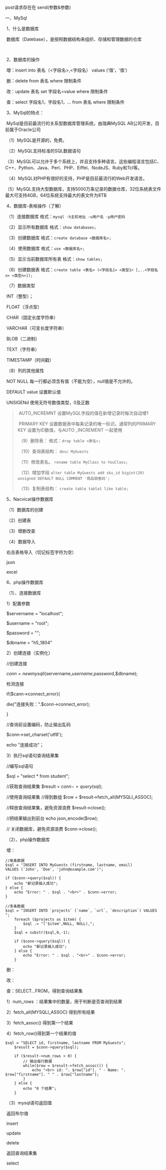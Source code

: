post请求存在在   send(参数&参数)

一、MySql

​	1、什么是数据库

​		数据库（Datebase），是按照数据结构来组织、存储和管理数据的仓库

​	

​	2、数据库的操作

​		增：insert  into 表名（<字段名>,<字段名）  values  (‘值’，‘值’)

​		删：delete  from 表名  where   限制条件

​		改：update  表名  set   字段名=value where   限制条件

​		查：select  字段名1，字段名1，...  from  表名  where  限制条件

​	3、MySql的特点：

​		MySql是目前最流行的关系型数据库管理系统，由瑞典MySQL AB公司开发，目前属于Oracle公司 

​			（1）MySQL是开源的，免费。

​			（2）MySQL支持标准的SQL数据语句

​			（3）MySQL可以允许于多个系统上，并且支持多种语言。这些编程语言包括C、C++、Python、Java、Perl、PHP、Eiffel、NodeJS、Ruby和Tcl等。

​			（4）MySQL对PHP有很好的支持，PHP是目前最流行的Web开发语言。

​			（5）MySQL支持大型数据库，支持5000万条记录的数据仓库，32位系统表文件最大可支持4GB，64位系统支持最大的表文件为8TB 

​	4、数据库-表格操作（了解）

​		（1）连接数据库 格式：`mysql -h主机地址 -u用户名 -p用户密码` 

​		（2）显示所有数据库 格式：`show databases;` 

​		（3）创建数据库 格式：`create database <数据库名>;` 

​		（4）使用数据库 格式：`use <数据库名>;` 

​		（5）显示当前数据库所有表 格式：`show tables;` 

​		（6）创建数据表 格式：`create table <表名> (<字段名1> <类型1> [,..<字段名n> <类型n>]);` 

​		（7）数据类型

​			INT（整型）；

​			FLOAT（浮点型）

​			CHAR（固定长度字符串）

​			VARCHAR（可变长度字符串）

​			BLOB（二进制）

​			TEXT（字符串）

​			TIMESTAMP（时间戳）

​		（8）列的其他属性

​			NOT NULL  每一行都必须含有值（不能为空），null值是不允许的。

​			DEFAULT  value 设置默认值

​			UNSIGENd 使用无符号数值类型，0及正数

> ​			AUTO_INCREMNT  设置MySQL字段的值在新增记录时每次自动增1
>
> ​			PRIMARY KEY 设置数据表中每条记录的唯一标识。通常列的PRIMARY  KEY 设置为ID数值，与AUTO _INCREMENT  一起使用
>
> ​		（9）删除表： 格式：`drop table <表名>;` 
>
> ​		（10）查询表结构： `desc MyGuests` 
>
> ​		（11）修改表名。 `rename table MyClass to YouClass;` 
>
> ​		（12）增加字段 `alter table MyGuests add sku_id bigint(20) unsigned DEFAULT NULL COMMENT '商品销售码';` 
>
> ​		（13）复制表结构： `create table table1 like table;` 
>
> 

​	5、Nacvicat操作数据库

​		（1）数据库的创建

​		（2）创建表

​		（3）增删改查

​		（4）数据导入

​			右击表格导入（切记标签字符为空）

​			json

​			excel

​	6、php操作数据库

​		（1）、连接数据库

​			1）配置参数

​				$servername = "localhost";

​				$username = "root";

​				$password = "";

​				$dbname = "h5_1804"

​			2）创建连接（实例化）

​				//创建连接

​				$conn = new mysqli($servername,$username,$password,$dbname);

​				检测连接

​				if($cann->connect_error){

​					die("连接失败：".$conn->connect_error);

​				}

​				//查询前设置编码，防止输出乱码

​				$conn->set_charset('utf8');

​				echo "连接成功"；

​			3）执行sql语句查询结果集

​				//编写sql语句

​				$sql = "select * from student";

​				 //获取查询结果集    $result = $conn->query($sql);

​				//使用查询结果集    //得到数组    $row = $result->fetch_all(MYSQLI_ASSOC);

​				 //释放查询结果集，避免资源浪费    $result->close();

​				//把结果输出到前台    echo json_encode($row);    

​				// 关闭数据库，避免资源浪费    $conn->close();

​		（2）、php操作数据库

​			增：

```
//单条数据 
$sql = "INSERT INTO MyGuests (firstname, lastname, email)
VALUES ('John', 'Doe', 'john@example.com')";

if ($conn->query($sql)) {
    echo "新记录插入成功";
} else {
    echo "Error: " . $sql . "<br>" . $conn->error;
}	

//多条数据
$sql = "INSERT INTO `projects` (`name`, `url`, `description`) VALUES ";
    foreach ($projects as $item) {
        $sql .= "('$item',NULL, NULL),";
    }
    $sql = substr($sql,0,-1);

    if ($conn->query($sql)) {
        echo "新记录插入成功";
    } else {
        echo "Error: " . $sql . "<br>" . $conn->error;
    }
```

​			删：

​			改：

​			查：SELECT…FROM，得到查询结果集 

​				1）num_rows ：结果集中的数量，用于判断是否查询到结果	

​				2）fetch_all(MYSQLI_ASSOC) 得到所有结果

​				3）fetch_assoc() 得到第一个结果

​				4）fetch_row()得到第一个结果的值

```
$sql = "SELECT id, firstname, lastname FROM MyGuests";
    $result = $conn->query($sql);

    if ($result->num_rows > 0) {
        // 输出每行数据
        while($row = $result->fetch_assoc()) {
            echo "<br> id: ". $row["id"]. " - Name: ". $row["firstname"]. " " . $row["lastname"];
        }
    } else {
        echo "0 个结果";
    }
```

​		（3）mysql语句返回值

​			返回布尔值

​				insert

​				update

​				delete

​			返回查询结果集

​				select